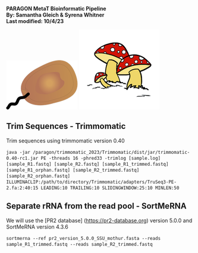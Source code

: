 **PARAGON MetaT Bioinformatic Pipeline**  
**By: Samantha Gleich & Syrena Whitner**   
**Last modified: 10/4/23**

![](static/protist.png)
![](static/fungi.tiff)

## Trim Sequences - Trimmomatic
Trim sequences using trimmomatic version 0.40
```
java -jar /paragon/trimmomatic_2023/Trimmomatic/dist/jar/trimmomatic-0.40-rc1.jar PE -threads 16 -phred33 -trimlog [sample.log] [sample_R1.fastq] [sample_R2.fastq] [sample_R1_trimmed.fastq] [sample_R1_orphan.fastq] [sample_R2_trimmed.fastq] [sample_R2_orphan.fastq] ILLUMINACLIP:/path/to/directory/Trimmomatic/adapters/TruSeq3-PE-2.fa:2:40:15 LEADING:10 TRAILING:10 SLIDINGWINDOW:25:10 MINLEN:50
```
## Separate rRNA from the read pool - SortMeRNA
We will use the [PR2 database] (https://pr2-database.org) version 5.0.0 and SortMeRNA version 4.3.6
```
sortmerna --ref pr2_version_5.0.0_SSU_mothur.fasta --reads sample_R1_trimmed.fastq --reads sample_R2_trimmed.fastq
```
